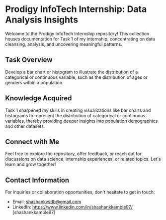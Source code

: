 # Prodigy InfoTech Internship: Data Analysis Insights

Welcome to the Prodigy InfoTech Internship repository! This collection houses documentation for Task 1 of my internship, concentrating on data cleansing, analysis, and uncovering meaningful patterns.

## Task Overview
Develop a bar chart or histogram to illustrate the distribution of a categorical or continuous variable, such as the distribution of ages or genders within a population.

## Knowledge Acquired
Task 1 sharpened my skills in creating visualizations like bar charts and histograms to represent the distribution of categorical or continuous variables, thereby providing deeper insights into population demographics and other datasets.

## Connect with Me
Feel free to explore the repository, offer feedback, or reach out for discussions on data science, internship experiences, or related topics. Let's learn and grow together!

## Contact Information
For inquiries or collaboration opportunities, don't hesitate to get in touch:

- Email: shashankvsdb@gmail.com
- LinkedIn:  https://www.linkedin.com/in/shashankkamble97/ [shashankkamble97]
